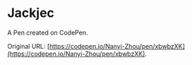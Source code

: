 # Jackjec

A Pen created on CodePen.

Original URL: [https://codepen.io/Nanyi-Zhou/pen/xbwbzXK](https://codepen.io/Nanyi-Zhou/pen/xbwbzXK).

